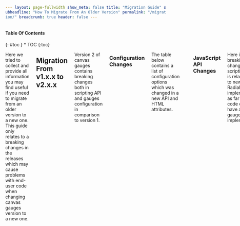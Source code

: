 ```yaml
---
layout: page-fullwidth
show_meta: false
title: "Migration Guide"
subheadline: "How To Migrate From An Older Version"
permalink: "/migration/"
breadcrumb: true
header: false
---
```

<style>
code {
    white-space: normal !important;
    word-break: break-all !important;
}
</style>

<div class="row">
<div class="medium-4 medium-push-8 columns" markdown="1">
<div class="panel radius toc" markdown="1">
<h4>Table Of Contents</h4>
{: #toc }
*  TOC
{:toc}
</div>
</div><!-- /.medium-4.columns -->

<div class="medium-8 medium-pull-4 columns" markdown="1" style="min-height:600px">

Here we tried to collect and provide all information you may find useful if you need to migrate from an older version to a new one. This guide only relates to a breaking changes in the releases which may cause problems with end-user code when changing canvas gauges version to a new one.

## Migration From v1.x.x to v2.x.x

Version 2 of canvas gauges contains breaking changes both in scripting API and gauges configuration in comparison to version 1.

### Configuration Changes

The table below contains a list of configuration options which was changed in a new API and HTML attributes.

| Old property | New property | New HTML attribute | Comments |
|---|---|---|---|
| valueFormat.int | valueInt | data-value-int |  |
| valueFormat.dec | valueDec | data-value-dec |  |
| updateValueOnAnimation | animatedValue | data-animated-value |  |
| glow | - | - | Removed from spec |
| animation.duration | animationDuration | data-animation-duration |  |
| animation.fn | animationRule | data-animation-rule |  |
| colors.plate | colorPlate | data-color-plate |  |
| colors.majorTicks | colorMajorTicks | data-color-major-ticks |  |
| colors.minorTicks | colorMinorTicks | data-color-minor-ticks |  |
| colors.title | colorTitle | data-color-title |  |
| colors.units | colorUnits | data-color-units |  |
| colors.numbers | colorNumbers | data-color-numbers |  |
| colors.needle.start | colorNeedle | data-color-needle |  |
| colors.needle.end | colorNeedleEnd | data-color-needle-end |  |
| colors.needle.circle.outerStart | colorNeedleCircleOuter | data-color-needle-circle-outer | only radial gauge |
| colors.needle.circle.outerEnd | colorNeedleCircleOuterEnd | data-color-needle-circle-outer-end | only radial gauge |
| colors.needle.circle.innerStart | colorNeedleCircleInner | data-color-needle-circle-inner | only radial gauge |
| colors.needle.circle.innerEnd | colorNeedleCircleInnerEnd | data-color-needle-circle-inner-end | only radial gauge |
| colors.needle.shadowUp | colorNeedleShadowUp | data-color-needle-shadow-up |  |
| colors.needle.shadowDown | colorNeedleShadowDown | data-color-needle-shadow-down |  |
| colors.valueBox.rectStart | colorValueBoxRect | data-color-value-box-rect  |  |
| colors.valueBox.rectEnd | colorValueBoxRectEnd | data-color-value-box-rect-end |  |
| colors.valueBox.background | colorValueBoxBackground | data-color-value-box-background |  |
| colors.valueBox.shadow | colorValueBoxShadow | data-color-value-box-shadow |  |
| colors.valueText.foreground | colorValueText | data-color-value-text |  |
| colors.valueText.shadow | colorValueTextShadow | data-color-value-text-shadow |  |
| colors.circle.shadow | colorBorderShadow | data-color-border-shadow |  |
| colors.circle.outerStart | colorBorderOuter | data-color-border-outer |  |
| colors.circle.outerEnd | colorBorderOuterEnd | data-color-border-end |  |
| colors.circle.middleStart | colorBorderMiddle | data-color-border-middle |  |
| colors.circle.middleEnd | colorBorderMiddleEnd | data-color-border-middle-end |  |
| colors.circle.innerStart | colorBorderInner | data-color-border-inner |  |
| colors.circle.innerEnd | colorBorderInnerEnd | data-color-border-inner-end |  |
| circles | borders | data-borders | transformed to boolean  |
| circles.outerVisible | borderOuterWidth | data-border-outer-width | transformed to numeric |
| circles.middleVisible | borderMiddleWidth | data-border-middle-width | transformed to numeric |
| circles.innerVisible | borderInnerWidth | data-border-inner-width | transformed to numeric |
| valueBox.visible | valueBox | data-value-box | truthy or falsy |
| valueText.visible | valueText | data-value-text | falsy or text |
| majorTicksFormat.int | majorTicksInt | data-major-ticks-int |  |
| majorTicksFormat.dec | majorTicksDec | data-major-ticks-dec |  |

### JavaScript API Changes

Here is a list of breaking changes for scripting API. It is related mainly to new RadialGauge implementation, as far as old code does not have any other gauges implementations.

| Old property | New property | Comments |
|---|---|---|
| Gauge(options) | RadialGauge(options) |  |
| updateConfig(options) | update(options) |  |
| setValue(value) | value | value is a property now, simply setter |
| getValue() | value | value is a property now, simply getter |
| clear() | - | removed as not required anymore |
| onready | - | removed as not required anymore |

</div><!-- /.medium-8.columns -->
</div><!-- /.row -->
